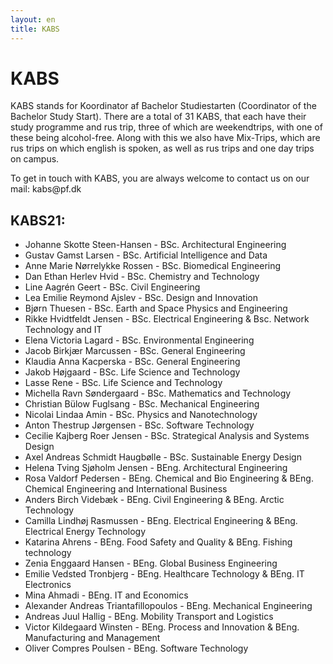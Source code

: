 ```yaml
---
layout: en
title: KABS
---
```


<h1>KABS</h1>

<p>KABS stands for Koordinator af Bachelor Studiestarten (Coordinator of the Bachelor Study Start). There are a total of 31 KABS, that each have their study programme and rus trip, three of which are weekendtrips, with one of these being alcohol-free. Along with this we also have Mix-Trips, which are rus trips on which english is spoken, as well as rus trips and one day trips on campus.</p>
<p>To get in touch with KABS, you are always welcome to contact us on our mail: kabs@pf.dk</p>

<h2>KABS21:</h2>

<ul>

<li>	Johanne Skotte Steen-Hansen	-	BSc. Architectural Engineering	</li>
<li>	Gustav Gamst Larsen	-	BSc. Artificial Intelligence and Data	</li>  
<li>    Anne Marie Nørrelykke Rossen - BSc. Biomedical Engineering </li>
<li>	Dan Ethan Herlev Hvid	-	BSc. Chemistry and Technology	</li>
<li>	Line Aagrén Geert	-	BSc. Civil Engineering 	</li>
<li>	Lea Emilie Reymond Ajslev	- BSc. Design and Innovation	</li>
<li>	Bjørn Thuesen	-	BSc. Earth and Space Physics and Engineering	</li>
<li>	Rikke Hvidtfeldt Jensen	-	BSc. Electrical Engineering & Bsc. Network Technology and IT	</li>
<li>	Elena Victoria Lagard	-	BSc. Environmental Engineering	</li>
<li>	Jacob Birkjær Marcussen	-	BSc. General Engineering	</li>
<li>	Klaudia Anna Kacperska	-	BSc. General Engineering	</li>
<li>	Jakob Højgaard		-	BSc. Life Science and Technology	</li>
<li>	Lasse Rene		-	BSc. Life Science and Technology	</li>
<li>	Michella Ravn Søndergaard	-	BSc. Mathematics and Technology	</li>
<li>	Christian Bülow Fuglsang	-	BSc. Mechanical Engineering	</li>
<li>	Nicolai Lindaa Amin	-	BSc. Physics and Nanotechnology	</li>
<li>	Anton Thestrup Jørgensen	-	BSc. Software Technology	</li>
<li>	Cecilie Kajberg Roer Jensen	-	BSc. Strategical Analysis and Systems Design	</li>
<li>	Axel Andreas Schmidt Haugbølle	-	BSc. Sustainable Energy Design	</li>


<li>	Helena Tving Sjøholm Jensen	-	BEng. Architectural Engineering	</li>
<li> 	Rosa Valdorf Pedersen	-	BEng. Chemical and Bio Engineering & BEng. Chemical Engineering and International Business	</li>
<li>	Anders Birch Videbæk -	BEng. Civil Engineering & BEng. Arctic Technology	<!-- Torp 2.0 #D. Fisk --> </li>
<li>	Camilla Lindhøj Rasmussen	-	BEng. Electrical Engineering & BEng. Electrical Energy Technology	</li>
<li>	Katarina Ahrens 	-	BEng. Food Safety and Quality & BEng. Fishing technology	</li>
<li>	Zenia Enggaard Hansen		-	BEng. Global Business Engineering	</li>
<li>	Emilie Vedsted Tronbjerg	-	BEng. Healthcare Technology & BEng. IT Electronics </li>
<li>	Mina Ahmadi	-	BEng. IT and Economics	</li>
<li>	Alexander Andreas Triantafillopoulos	-	BEng. Mechanical Engineering	</li>
<li>	Andreas Juul Hallig	-	BEng. Mobility Transport and Logistics	</li>
<li>	Victor Kildegaard Winsten	-	BEng. Process and Innovation & BEng. Manufacturing and Management	</li>
<li>	Oliver Compres Poulsen	-	BEng. Software Technology	</li>

</ul>
